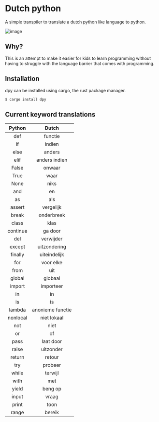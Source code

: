# Dutch python

A simple transpiler to translate a dutch python like language to python.

![image](https://user-images.githubusercontent.com/38541241/197346267-6d163a02-fc42-4e8c-a328-a9237a9442be.png)

## Why?

This is an attempt to make it easier for kids to learn programming without having to struggle with the language barrier that comes with programming.

## Installation

dpy can be installed using cargo, the rust package manager.

```bash
$ cargo install dpy
```

## Current keyword translations

|  Python  |      Dutch       |
| :------: | :--------------: |
|   def    |     functie      |
|    if    |      indien      |
|   else   |      anders      |
|   elif   |  anders indien   |
|  False   |      onwaar      |
|   True   |       waar       |
|   None   |       niks       |
|   and    |        en        |
|    as    |       als        |
|  assert  |    vergelijk     |
|  break   |    onderbreek    |
|  class   |       klas       |
| continue |     ga door      |
|   del    |    verwijder     |
|  except  |   uitzondering   |
| finally  |   uiteindelijk   |
|   for    |    voor elke     |
|   from   |       uit        |
|  global  |     globaal      |
|  import  |    importeer     |
|    in    |        in        |
|    is    |        is        |
|  lambda  | anonieme functie |
| nonlocal |   niet lokaal    |
|   not    |       niet       |
|    or    |        of        |
|   pass   |    laat door     |
|  raise   |    uitzonder     |
|  return  |      retour      |
|   try    |     probeer      |
|  while   |     terwijl      |
|   with   |       met        |
|  yield   |     beng op      |
|  input   |      vraag       |
|  print   |       toon       |
|  range   |      bereik      |
